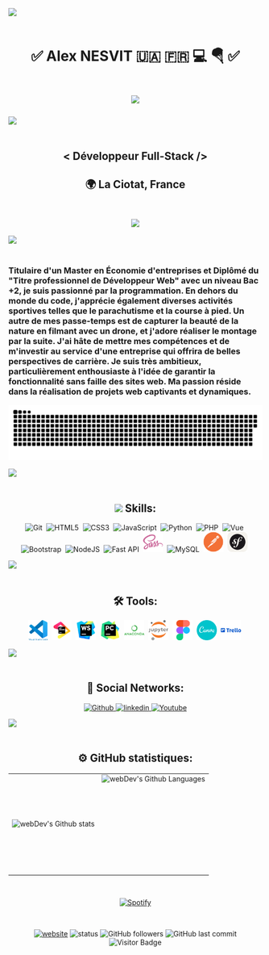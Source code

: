 <img src="https://user-images.githubusercontent.com/73097560/115834477-dbab4500-a447-11eb-908a-139a6edaec5c.gif"><br><br>
# <div align="center">✅ Alex NESVIT 🇺🇦 🇫🇷 💻 🪂 ✅</div>
<h1 align="center">
  <a href="https://git.io/typing-svg">
    <img src="https://readme-typing-svg.herokuapp.com/?lines=Hi+👋+!;Nice+to+see+you!;I+am+Alex;<Full-Stack+Developer/>;Welcome+to+my+page!;🇺🇦+🇫🇷+💻+🪂&center=true&size=30">
  </a>
</h1>

<img src="https://user-images.githubusercontent.com/73097560/115834477-dbab4500-a447-11eb-908a-139a6edaec5c.gif"><br><br>


## <div align="center">< Développeur Full-Stack /></div>
## <div align="center">🌍 La Ciotat, France</div>
&nbsp;<div align="center">
 ![](https://github.com/mscoutermarsh/mscoutermarsh/blob/master/teeter.gif?raw=true)
 </div>
 
<img src="https://user-images.githubusercontent.com/73097560/115834477-dbab4500-a447-11eb-908a-139a6edaec5c.gif"><br><br>

### Titulaire d'un Master en Économie d'entreprises et Diplômé du "Titre professionnel de Développeur Web" avec un niveau Bac +2, je suis passionné par la programmation. En dehors du monde du code, j'apprécie également diverses activités sportives telles que le parachutisme et la course à pied. Un autre de mes passe-temps est de capturer la beauté de la nature en filmant avec un drone, et j'adore réaliser le montage par la suite. J'ai hâte de mettre mes compétences et de m'investir au service d'une entreprise qui offrira de belles perspectives de carrière. Je suis très ambitieux, particulièrement enthousiaste à l'idée de garantir la fonctionnalité sans faille des sites web. Ma passion réside dans la réalisation de projets web captivants et dynamiques. 

<p align="center">
 <img width="800" src="assets/github-snake.svg" alt="snake"/>
</p>

<img src="https://user-images.githubusercontent.com/73097560/115834477-dbab4500-a447-11eb-908a-139a6edaec5c.gif"><br><br>

## <div align="center"><img src="https://media.giphy.com/media/WUlplcMpOCEmTGBtBW/giphy.gif" width="30px"> Skills:
  </div>

<div align="center">
 <img src="https://raw.githubusercontent.com/danielcranney/readme-generator/main/public/icons/skills/git-colored.svg" width="40" height="40" alt="Git" />&nbsp;
 <img src="https://raw.githubusercontent.com/danielcranney/readme-generator/main/public/icons/skills/html5-colored.svg" width="40" height="40" alt="HTML5" />&nbsp;
 <img src="https://raw.githubusercontent.com/danielcranney/readme-generator/main/public/icons/skills/css3-colored.svg" width="40" height="40" alt="CSS3" />&nbsp;
 <img src="https://raw.githubusercontent.com/danielcranney/readme-generator/main/public/icons/skills/javascript-colored.svg" width="40" height="40" alt="JavaScript" />&nbsp;
 <img src="https://raw.githubusercontent.com/danielcranney/readme-generator/main/public/icons/skills/python-colored.svg" width="40" height="40" alt="Python" />&nbsp;
 <img src="https://raw.githubusercontent.com/danielcranney/readme-generator/main/public/icons/skills/php-colored.svg" width="40" height="40" alt="PHP" />&nbsp;
 <img src="https://raw.githubusercontent.com/danielcranney/readme-generator/main/public/icons/skills/vuejs-colored.svg" width="40" height="40" alt="Vue" />&nbsp;
 <img src="https://raw.githubusercontent.com/danielcranney/readme-generator/main/public/icons/skills/bootstrap-colored.svg" width="40" height="40" alt="Bootstrap" />&nbsp;
 <img src="https://raw.githubusercontent.com/danielcranney/readme-generator/main/public/icons/skills/nodejs-colored.svg" width="40" height="40" alt="NodeJS" />&nbsp;
 <img src="https://raw.githubusercontent.com/danielcranney/readme-generator/main/public/icons/skills/fastapi-colored.svg" width="40" height="40" alt="Fast API" />&nbsp;
 <img src="https://github.com/devicons/devicon/blob/master/icons/sass/sass-original.svg" width="40" height="40" alt="SASS" />&nbsp;
 <img src="https://raw.githubusercontent.com/danielcranney/readme-generator/main/public/icons/skills/mysql-colored.svg" width="40" height="40" alt="MySQL" />&nbsp;
 <img src="https://github.com/devicons/devicon/blob/master/icons/postman/postman-original.svg" title="postman" alt="postman" width="40" height="40"/>&nbsp;
 <img src="https://github.com/tandpfun/skill-icons/blob/main/icons/Symfony-Light.svg" title="symfony" alt="symfony" width="40" height="40"/>&nbsp;
</div>

<img src="https://user-images.githubusercontent.com/73097560/115834477-dbab4500-a447-11eb-908a-139a6edaec5c.gif"><br><br>

## <div align="center">🛠 Tools:
  </div>

<div align="center">
 <img src="https://github.com/devicons/devicon/blob/master/icons/vscode/vscode-original-wordmark.svg" title="vscode" alt="vscode" width="40" height="40"/>&nbsp;
 <img src="https://github.com/devicons/devicon/blob/master/icons/jetbrains/jetbrains-original.svg" title="jetbrains" alt="jetbrains" width="40" height="40"/>&nbsp;
 <img src="https://github.com/devicons/devicon/blob/master/icons/webstorm/webstorm-original.svg" title="fwebstorm" alt="webstorm" width="40" height="40"/>&nbsp;
 <img src="https://github.com/devicons/devicon/blob/master/icons/pycharm/pycharm-original.svg" title="pycharm" alt="pycharm" width="40" height="40"/>&nbsp;
 <img src="https://github.com/devicons/devicon/blob/master/icons/anaconda/anaconda-original-wordmark.svg" title="anaconda alt="anaconda" width="40" height="40"/>&nbsp;
 <img src="https://github.com/devicons/devicon/blob/master/icons/jupyter/jupyter-original-wordmark.svg" title="jupyter" alt="jupyter" width="40" height="40"/>&nbsp;
 <img src="https://github.com/devicons/devicon/blob/master/icons/figma/figma-original.svg" title="figma" alt="figma" width="40" height="40"/>&nbsp;
 <img src="https://github.com/devicons/devicon/blob/master/icons/canva/canva-original.svg" title="canva" alt="canva" width="40" height="40"/>&nbsp;
 <img src="https://github.com/devicons/devicon/blob/master/icons/trello/trello-plain-wordmark.svg" title="ftrello" alt="trello" width="40" height="40"/>&nbsp;
</div>

<img src="https://user-images.githubusercontent.com/73097560/115834477-dbab4500-a447-11eb-908a-139a6edaec5c.gif"><br><br>

## <div align="center">🌱 Social Networks:
  </div>

 <div id="badges" align="center">
    <a href="https://www.github.com/AlexNesvit" target="_blank">
      <img src="https://raw.githubusercontent.com/danielcranney/readme-generator/main/public/icons/socials/github-dark.svg" width="40" height="40" alt="Github"/>
    </a>
    <a href="https://www.linkedin.com/in/alexnesvit" target="_blank">
      <img src="https://cdn-icons-png.flaticon.com/512/2504/2504799.png" width="40" height="40" alt="linkedin" />
    </a>
    <a href="https://www.youtube.com/@MetlaAlex" target="_blank">
      <img src="https://cdn-icons-png.flaticon.com/512/3670/3670147.png" width="40" height="40" alt="Youtube"/>
    </a>
  </div>

  <img src="https://user-images.githubusercontent.com/73097560/115834477-dbab4500-a447-11eb-908a-139a6edaec5c.gif"><br><br>

## <div align="center">⚙️ GitHub statistiques:
  </div>

<table>
  <tr>
    <td>
      <img align="left" src="http://github-readme-streak-stats.herokuapp.com?user=AlexNesvit&theme=dark&background=000000" alt="webDev's Github stats" />
    </td>
    <td>
      <img height="195px" align="right" alt="webDev's Github Languages" src="https://github-readme-stats-sigma-five.vercel.app/api/top-langs/?username=AlexNesvit&layout=compact&theme=vision-friendly-dark" />
    </td>
  </tr>
</table>


&nbsp;<div align="center">
  [![Spotify](https://novatorem.vercel.app/api/spotify?background_color=0d1117&border_color=ffffff)](https://open.spotify.com/user/omnitenebris)
</div>

<!--## Comptoir des visiteurs:
<p align="center">
<img src="https://profile-counter.glitch.me/AlexNesvit/count.svg" />
</p>   ----> 

&nbsp;<div align="center">
 [![website](https://img.shields.io/badge/website-informational)](https://alexnesvit.github.io/portfolio/)
 ![status](https://img.shields.io/badge/status-up-brightgreen)
 ![GitHub followers](https://img.shields.io/github/followers/AlexNesvit?style=flat&logo=github)
 ![GitHub last commit](https://img.shields.io/github/last-commit/AlexNesvit/AlexNesvit)
 ![Visitor Badge](https://visitor-badge.laobi.icu/badge?page_id=AlexNesvit)
</div>



